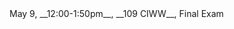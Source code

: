 <div class="important">

<div class="column_date">
<p markdown="block">



</p>
</div>

<div class="column_materials">
<p markdown="block">
<br><br>
May 9, __12:00-1:50pm__, __109 CIWW__, Final Exam
<br><br>

</p>
</div>

<div class="column_assign">
<p markdown="block">



</p>
</div>

</div>
